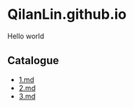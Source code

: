 # QilanLin.github.io
Hello world
## Catalogue
- [1.md](./subpages/1.md)
- [2.md](./subpages/2.md)
- [3.md](./subpages/3.md)
